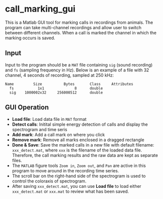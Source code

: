 # call_marking_gui

This is a Matlab GUI tool for marking calls in recordings from animals. The program can take multi-channel recordings and allow user to switch between different channels. When a call is marked the channel in which the marking occurs is saved.

## Input
Input to the program should be a `MAT` file containing `sig` (sound recording) and `fs` (sampling frequency in Hz). Below is an example of a file with 32 channel, 4 seconds of recording, sampled at 250 kHz:
```
Name         Size          Bytes       Class     Attributes
  fs           1x1              8      double              
  sig    1000002x32     256000512      double        
```

## GUI Operation
* **Load file**:  Load data file in `MAT` format
* **Detect calls**:  Initital simple energy detection of calls and display the spectrogram and time seris
* **Add mark**:  Add a call mark on where you click
* **Remove mark**:  Remove all marks enclosed in a dragged rectangle
* **Done & Save**:  Save the marked calls in a new file with default filename: `xxx_detect.mat`, where `xxx` is the filename of the loaded data file. Therefore, the call marking results and the raw data are kept as separate files.
* The `MATLAB` figure tools `Zoom in`, `Zoom out`, and `Pan` are active in this program to move around in the recording time series.
* The scroll bar on the right-hand side of the spectrogram is used to control the coloraxis of spectrogram.
* After saving `xxx_detect.mat`, you can use **Load file** to load either `xxx_detect.mat` or `xxx.mat` to review what has been saved.

